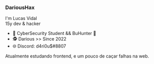 ### DariousHax

I'm Lucas Vidal<br/>
15y dev & hacker

- 👾 CyberSecurity Student && BuHunter 👾
- 🕵️ Darious >> Since 2022
- 🌐 Discord: d4ri0u$#8807

Atualmente estudando frontend, e um pouco de caçar falhas na web.

